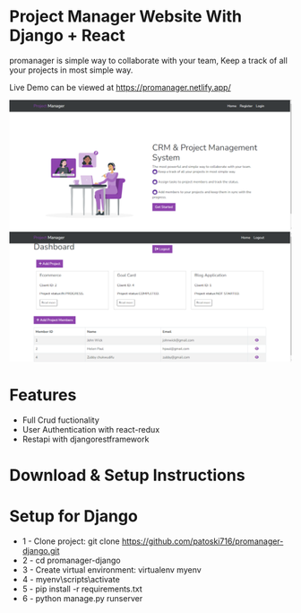 # Project Manager Website With Django + React
promanager is simple way to collaborate with your team, Keep a track of all your projects in most simple way.

Live Demo can be viewed at https://promanager.netlify.app/



<div align="center">

<img src="showcase.PNG" width="800px"/><br/>
<img src="Dashboard.PNG" width="800px"/>

</div>


# Features
* Full Crud fuctionality
* User Authentication with react-redux
* Restapi with djangorestframework


# Download & Setup Instructions

# Setup for Django

* 1 - Clone project: git clone https://github.com/patoski716/promanager-django.git
* 2 - cd promanager-django
* 3 - Create virtual environment: virtualenv myenv
* 4 - myenv\scripts\activate
* 5 - pip install -r requirements.txt
* 6 - python manage.py runserver

